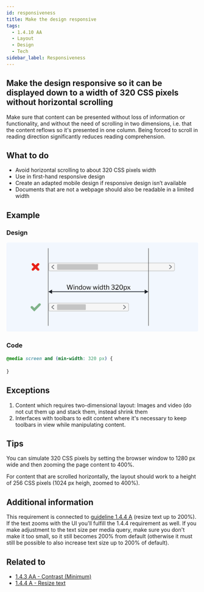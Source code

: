 ```yaml
---
id: responsiveness
title: Make the design responsive
tags:
  - 1.4.10 AA
  - Layout
  - Design
  - Tech
sidebar_label: Responsiveness
---
```


## Make the design responsive so it can be displayed down to a width of 320 CSS pixels without horizontal scrolling 

Make sure that content can be presented without loss of information or functionality, and without the need of scrolling in two dimensions, i.e. that the content reflows so it's presented in one column. Being forced to scroll in reading direction significantly reduces reading comprehension. 

## What to do

- Avoid horizontal scrolling to about 320 CSS pixels width
- Use in first-hand responsive design
- Create an adapted mobile design if responsive design isn’t available
- Documents that are not a webpage should also be readable in a limited width

## Example

### Design

![Example showing that a scroll bar should not stretch outside the window width](https://github.com/daresaydigital/a11ychecklist/blob/master/static/img/responsiveness.png?raw=true)

### Code

```css
@media screen and (min-width: 320 px) {

}
```

## Exceptions

1. Content which requires two-dimensional layout: Images and video (do not cut them up and stack them, instead shrink them
2. Interfaces with toolbars to edit content where it's necessary to keep toolbars in view while manipulating content.

## Tips

You can simulate 320 CSS pixels by setting the browser window to 1280 px wide and then zooming the page content to 400%.

For content that are scrolled horizontally, the layout should work to a height of 256 CSS pixels (1024 px heigh, zoomed to 400%).

## Additional information

This requirement is connected to [guideline 1.4.4 A](# "Guidelines for criterion 1.4.4") (resize text up to 200%). If the text zooms with the UI you'll fulfill the 1.4.4 requirement as well. If you make adjustment to the text size per media query, make sure you don't make it too small, so it still becomes 200% from default (otherwise it must still be possible to also increase text size up to 200% of default).

## Related to

- [1.4.3 AA - Contrast (Minimum)](# "Guidelines for criterion 1.4.3")
- [1.4.4 A - Resize text](# "Guidelines for criterion 1.4.4")